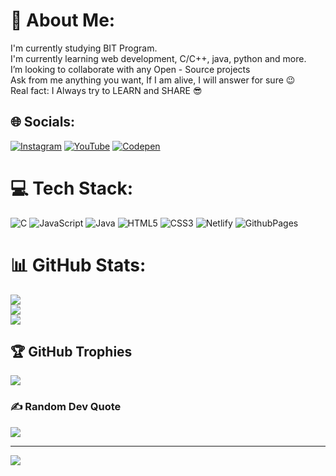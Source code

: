 # 💫 About Me:
I'm currently studying BIT Program.<br>I'm currently learning web development, C/C++, java, python and more.<br>I’m looking to collaborate with any Open - Source projects<br>Ask from me anything you want, If I am alive, I will answer for sure 😉<br>Real fact: I Always try to LEARN and SHARE 😎


## 🌐 Socials:
[![Instagram](https://img.shields.io/badge/Instagram-%23E4405F.svg?logo=Instagram&logoColor=white)](https://instagram.com/@s.s.b_lucky_7) [![YouTube](https://img.shields.io/badge/YouTube-%23FF0000.svg?logo=YouTube&logoColor=white)](https://youtube.com/@@ssblucky7) [![Codepen](https://img.shields.io/badge/Codepen-000000?style=for-the-badge&logo=codepen&logoColor=white)](https://codepen.io/@ssblucky7) 

# 💻 Tech Stack:
![C](https://img.shields.io/badge/c-%2300599C.svg?style=for-the-badge&logo=c&logoColor=white) ![JavaScript](https://img.shields.io/badge/javascript-%23323330.svg?style=for-the-badge&logo=javascript&logoColor=%23F7DF1E) ![Java](https://img.shields.io/badge/java-%23ED8B00.svg?style=for-the-badge&logo=openjdk&logoColor=white) ![HTML5](https://img.shields.io/badge/html5-%23E34F26.svg?style=for-the-badge&logo=html5&logoColor=white) ![CSS3](https://img.shields.io/badge/css3-%231572B6.svg?style=for-the-badge&logo=css3&logoColor=white) ![Netlify](https://img.shields.io/badge/netlify-%23000000.svg?style=for-the-badge&logo=netlify&logoColor=#00C7B7) ![GithubPages](https://img.shields.io/badge/github%20pages-121013?style=for-the-badge&logo=github&logoColor=white)
# 📊 GitHub Stats:
![](https://github-readme-stats.vercel.app/api?username=ssblucky7&theme=dark&hide_border=false&include_all_commits=false&count_private=false)<br/>
![](https://github-readme-streak-stats.herokuapp.com/?user=ssblucky7&theme=dark&hide_border=false)<br/>
![](https://github-readme-stats.vercel.app/api/top-langs/?username=ssblucky7&theme=dark&hide_border=false&include_all_commits=false&count_private=false&layout=compact)

## 🏆 GitHub Trophies
![](https://github-profile-trophy.vercel.app/?username=ssblucky7&theme=radical&no-frame=false&no-bg=true&margin-w=4)

### ✍️ Random Dev Quote
![](https://quotes-github-readme.vercel.app/api?type=horizontal&theme=radical)

---
[![](https://visitcount.itsvg.in/api?id=ssblucky7&icon=0&color=0)](https://visitcount.itsvg.in)

<!-- Proudly created with GPRM ( https://gprm.itsvg.in ) -->
